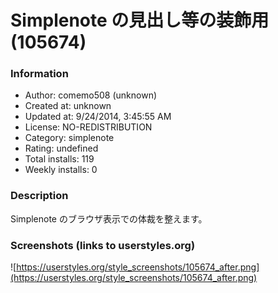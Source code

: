 # Simplenote の見出し等の装飾用 (105674)

### Information
- Author: comemo508 (unknown)
- Created at: unknown
- Updated at: 9/24/2014, 3:45:55 AM
- License: NO-REDISTRIBUTION
- Category: simplenote
- Rating: undefined
- Total installs: 119
- Weekly installs: 0


### Description
Simplenote のブラウザ表示での体裁を整えます。


### Screenshots (links to userstyles.org)
![https://userstyles.org/style_screenshots/105674_after.png](https://userstyles.org/style_screenshots/105674_after.png)


